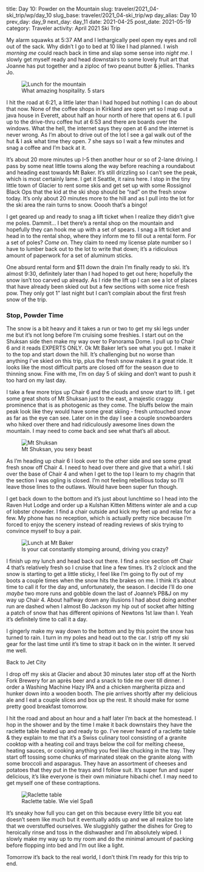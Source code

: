 title: Day 10: Powder on the Mountain
slug: traveler/2021_04-ski_trip/wp/day_10
slug_base: traveler/2021_04-ski_trip/wp
day_alias: Day 10
prev_day: day_9
next_day: day_11
date: 2021-04-25
post_date: 2021-05-19
category: Traveler
activity: April 2021 Ski Trip

My alarm squawks at 5:37 AM and I lethargically peel open my eyes and roll out of the sack. Why didn’t I go to bed at 10 like I had planned. I wish *morning me* could reach back in time and slap some sense into *night me*. I slowly get myself ready and head downstairs to some lovely fruit art that Joanne has put together and a ziploc of two peanut butter & jellies. Thanks Jo.

<figure class="figure">
  <img class="figure-img img-fluid rounded" src="/theme/images/mountain_lunch.jpg" alt="Lunch for the mountain">
  <figcaption class="figure-caption">What amazing hospitality. 5 stars</figcaption>
</figure>

I hit the road at 6:21, a little later than I had hoped but nothing I can do about that now. None of the coffee shops in Kirkland are open yet so I map out a java house in Everett, about half an hour north of here that opens at 6. I pull up to the drive-thru coffee hut at 6:53 and there are boards over the windows. What the hell, the internet says they open at 6 and the internet is never wrong. As I’m about to drive out of the lot I see a gal walk out of the hut & I ask what time they open. 7 she says so I wait a few minutes and snag a coffee and I’m back at it.

It’s about 20 more minutes up I-5 then another hour or so of 2-lane driving. I pass by some neat little towns along the way before reaching a roundabout and heading east towards Mt Baker. It’s still drizzling so I can’t see the peak, which is most certainly lame. I get it Seattle, it rains here. I stop in the tiny little town of Glacier to rent some skis and get set up with some Rossignol Black Ops that the kid at the ski shop should be “rad” on the fresh snow today. It’s only about 20 minutes more to the hill and as I pull into the lot for the ski area the rain turns to snow. Ooooh that’s a bingo!

I get geared up and ready to snag a lift ticket when I realize they didn’t give me poles. Dammit… I bet there’s a rental shop on the mountain and hopefully they can hook me up with a set of spears. I snag a lift ticket and head in to the rental shop, where they inform me to fill out a rental form. For a set of poles? *Come on*. They claim to need my license plate number so I have to lumber back out to the lot to write that down; it’s a ridiculous amount of paperwork for a set of aluminum sticks.

One absurd rental form and $11 down the drain I’m finally ready to ski. It’s almost 9:30, definitely later than I had hoped to get out here; hopefully the snow isn’t too carved up already. As I ride the lift up I can see a lot of places that have already been skied out but a few sections with some nice fresh pow. They only got 1” last night but I can’t complain about the first fresh snow of the trip.

<h3 class="article-subheader">Stop, Powder Time</h3>

The snow is a bit heavy and it takes a run or two to get my ski legs under me but it’s not long before I’m cruising some freshies. I start out on the Shuksan side then make my way over to Panorama Dome. I pull up to Chair 6 and it reads EXPERTS ONLY. Ok Mt Baker let’s see what you got. I make it to the top and start down the hill. It’s challenging but no worse than anything I’ve skied on this trip, plus the fresh snow makes it a great ride. It looks like the most difficult parts are closed off for the season due to thinning snow. Fine with me, I’m on day 5 of skiing and don’t want to push it too hard on my last day.

I take a few more trips up Chair 6 and the clouds and snow start to lift. I get some great shots of Mt Shuksan just to the east, a majestic craggy prominence that is as photogenic as they come. The bluffs below the main peak look like they would have some great skiing - fresh untouched snow as far as the eye can see. Later on in the day I see a couple snowboarders who hiked over there and had ridiculously awesome lines down the mountain. I may need to come back and see what that’s all about.

<figure class="figure">
  <img class="figure-img img-fluid rounded" src="/theme/images/shuksan.jpg" alt="Mt Shuksan">
  <figcaption class="figure-caption">Mt Shuksan, you sexy beast</figcaption>
</figure>

As I’m heading up chair 6 I look over to the other side and see some great fresh snow off Chair 4. I need to head over there and give that a whirl. I ski over the base of Chair 4 and when I get to the top I learn to my chagrin that the section I was ogling is closed. I’m not feeling rebellious today so I’ll leave those lines to the outlaws. Would have been super fun though.

I get back down to the bottom and it’s just about lunchtime so I head into the Raven Hut Lodge and order up a Kulshan Kitten Mittens winter ale and a cup of lobster chowder. I find a chair outside and kick my feet up and relax for a few. My phone has no reception, which is actually pretty nice because I’m forced to enjoy the scenery instead of reading reviews of skis trying to convince myself to buy a pair.

<figure class="figure image-vert">
  <img class="figure-img img-fluid rounded" src="/theme/images/baker_lunch.jpg" alt="Lunch at Mt Baker">
  <figcaption class="figure-caption">Is your cat constantly stomping around, driving you crazy?</figcaption>
</figure>

I finish up my lunch and head back out there. I find a nice section off Chair 4 that’s relatively fresh so I cruise that line a few times. It’s 2 o’clock and the snow is starting to get a little sticky, I feel like I’m going to fly out of my boots a couple times when the snow hits the brakes on me. I think it’s about time to call it for the day and, unfortunately, the season. I decide I’ll do one *maybe* two more runs and gobble down the last of Joanne’s PB&J on my way up Chair 4. About halfway down any illusions I had about doing another run are dashed when I almost Bo Jackson my hip out of socket after hitting a patch of snow that has different opinions of Newtons 1st law than I. Yeah it’s definitely time to call it a day.

I gingerly make my way down to the bottom and by this point the snow has turned to rain. I turn in my poles and head out to the car. I strip off my ski gear for the last time until it’s time to strap it back on in the winter. It served me well.

<p class="article-subheader">Back to Jet City</p>

I drop off my skis at Glacier and about 30 minutes later stop off at the North Fork Brewery for an après beer and a snack to tide me over till dinner. I order a Washing Machine Hazy IPA and a chicken margherita pizza and hunker down into a wooden booth. The pie arrives shortly after my delicious ale and I eat a couple slices and box up the rest. It should make for some pretty good breakfast tomorrow.

<div id="raclette"></div>
I hit the road and about an hour and a half later I’m back at the homestead. I hop in the shower and by the time I make it back downstairs they have the raclette table heated up and ready to go. I’ve never heard of a raclette table & they explain to me that it’s a Swiss culinary tool consisting of a granite cooktop with a heating coil and trays below the coil for melting cheese, heating sauces, or cooking anything you feel like chucking in the tray. They start off tossing some chunks of marinated steak on the granite along with some broccoli and asparagus. They have an assortment of cheeses and potatoes that they put in the trays and I follow suit. It’s super fun and super delicious, it’s like everyone is their own miniature hibachi chef. I may need to get myself one of these contraptions.

<figure class="figure">
  <img class="figure-img img-fluid rounded" src="/theme/images/raclette.jpg" alt="Raclette table">
  <figcaption class="figure-caption">Raclette table. Wie viel Spaß</figcaption>
</figure>

It’s sneaky how full you can get on this because every little bit you eat doesn’t seem like much but it eventually adds up and we all realize too late that we overstuffed ourselves. We sluggishly gather the dishes for Greg to heroically rinse and toss in the dishwasher and I’m absolutely wiped. I slowly make my way up to my room and do the minimal amount of packing before flopping into bed and I’m out like a light.

Tomorrow it’s back to the real world, I don’t think I’m ready for this trip to end.